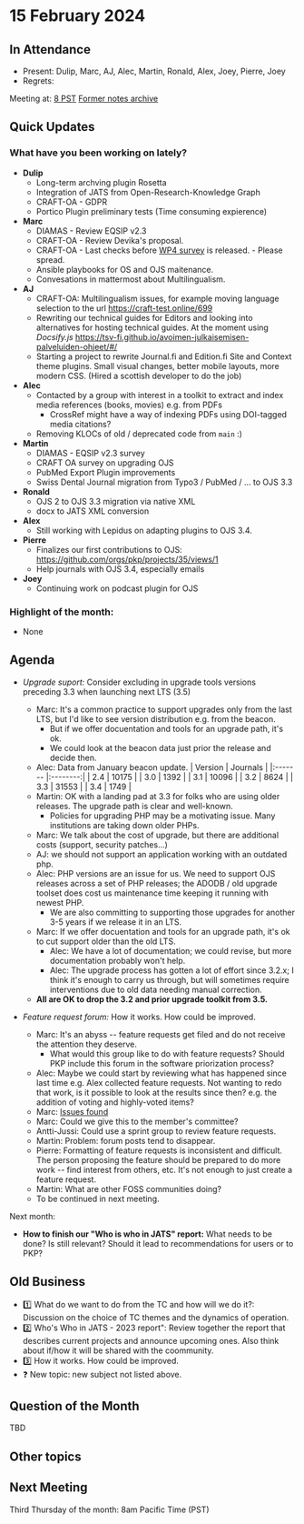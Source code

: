 # 15 February 2024

In Attendance
-------------

- Present: Dulip, Marc, AJ, Alec, Martin, Ronald, Alex, Joey, Pierre, Joey
- Regrets:

Meeting at: [8 PST](https://www.timeanddate.com/worldclock/converter.html?iso=20240216T160000&p1=tz_pt&p2=256&p3=80&p4=3705&p5=418&p6=tz_adt&p7=31&p8=37&p9=101)
[Former notes archive](https://github.com/pkp/technical-committee/tree/main/meeting-minutes)


Quick Updates
-------------

### What have you been working on lately?

- **Dulip**
    - Long-term archving plugin Rosetta
    - Integration of JATS from Open-Research-Knowledge Graph
    - CRAFT-OA - GDPR
    - Portico Plugin preliminary tests (Time consuming expierence)
- **Marc**
    - DIAMAS - Review EQSIP v2.3
    - CRAFT-OA - Review Devika's proposal.
    - CRAFT-OA - Last checks before [WP4 survey](https://survey.academiccloud.de/index.php/897363) is released. - Please spread.
    - Ansible playbooks for OS and OJS maitenance.
    - Convesations in mattermost about Multilingualism. 
- **AJ**
    - CRAFT-OA: Multilingualism issues, for example moving language selection to the url https://craft-test.online/699
    - Rewriting our technical guides for Editors and looking into alternatives for hosting technical guides. At the moment using _Docsify.js_ https://tsv-fi.github.io/avoimen-julkaisemisen-palveluiden-ohjeet/#/
    - Starting a project to rewrite Journal.fi and Edition.fi Site and Context theme plugins. Small visual changes, better mobile layouts, more modern CSS. (Hired a scottish developer to do the job)
- **Alec**
    -  Contacted by a group with interest in a toolkit to extract and index media references (books, movies) e.g. from PDFs
        -  CrossRef might have a way of indexing PDFs using DOI-tagged media citations?
    -  Removing KLOCs of old / deprecated code from `main` :)
- **Martin**
    - DIAMAS - EQSIP v2.3 survey
    - CRAFT OA survey on upgrading OJS
    - PubMed Export Plugin improvements
    - Swiss Dental Journal migration from Typo3 / PubMed / ... to OJS 3.3
- **Ronald**
    - OJS 2 to OJS 3.3 migration via native XML
    - docx to JATS XML conversion
- **Alex**
    - Still working with Lepidus on adapting  plugins to OJS 3.4.
- **Pierre**
    - Finalizes our first contributions to OJS: https://github.com/orgs/pkp/projects/35/views/1
    - Help journals with OJS 3.4, especially emails
- **Joey**
    - Continuing work on podcast plugin for OJS

     
### Highlight of the month: ###

- None
        

Agenda
------

- *Upgrade suport:* Consider excluding in upgrade tools versions preceding 3.3 when launching next LTS (3.5)
    - Marc: It's a common practice to support upgrades only from the last LTS, but I'd like to see version distribution e.g. from the beacon. 
        - But if we offer docuentation and tools for an upgrade path, it's ok.
        - We could look at the beacon data just prior the release and decide then.
    - Alec: Data from January beacon update.
        | Version | Journals |
        |:------- |:--------:|
        | 2.4     |  10175   |
        | 3.0     |   1392   |
        | 3.1     |  10096   |
        | 3.2     |   8624   |
        | 3.3     |  31553   |
        | 3.4     |   1749   |
    - Martin: OK with a landing pad at 3.3 for folks who are using older releases. The upgrade path is clear and well-known.
        - Policies for upgrading PHP may be a motivating issue. Many institutions are taking down older PHPs.
    - Marc: We talk about the cost of upgrade, but there are additional costs (support, security patches...)
    - AJ: we should not support an application working with an outdated php.
    - Alec: PHP versions are an issue for us. We need to support OJS releases across a set of PHP releases; the ADODB / old upgrade toolset does cost us maintenance time keeping it running with newest PHP.
        - We are also committing to supporting those upgrades for another 3-5 years if we release it in an LTS.
    - Marc: If we offer docuentation and tools for an upgrade path, it's ok to cut support older than the old LTS.
        - Alec: We have a lot of documentation; we could revise, but more documentation probably won't help.
        - Alec: The upgrade process has gotten a lot of effort since 3.2.x; I think it's enough to carry us through, but will sometimes require interventions due to old data needing manual correction.
    - **All are OK to drop the 3.2 and prior upgrade toolkit from 3.5.**

- *Feature request forum:* How it works. How could be improved.
    - Marc: It's an abyss -- feature requests get filed and do not receive the attention they deserve.
        - What would this group like to do with feature requests? Should PKP include this forum in the software priorization process?
    - Alec: Maybe we could start by reviewing what has happened since last time e.g. Alex collected feature requests. Not wanting to redo that work, is it possible to look at the results since then? e.g. the addition of voting and highly-voted items?
    - Marc: [Issues found](https://hackmd.io/vYL-dJ1DR82vYbK0cTyFaQ)
    - Marc: Could we give this to the member's committee?
    - Antti-Jussi: Could use a sprint group to review feature requests.
    - Martin: Problem: forum posts tend to disappear.
    - Pierre: Formatting of feature requests is inconsistent and difficult. The person proposing the feature should be prepared to do more work -- find interest from others, etc. It's not enough to just create a feature request.
    - Martin: What are other FOSS communities doing?
    - To be continued in next meeting.


Next month:

- **How to finish our "Who is who in JATS" report:** What needs to be done? Is still relevant? Should it lead to recommendations for users or to PKP?


Old Business
------------

- :one: What do we want to do from the TC and how will we do it?: Discussion on the choice of TC themes and the dynamics of operation.
- :two: Who's Who in JATS - 2023 report": Review together the report that describes current projects and announce upcoming ones. Also think about if/how it will be shared with the coommunity.
- :three: How it works. How could be improved.
- :question: New topic: new subject not listed above.


Question of the Month
---------------------

TBD


Other topics
------------


Next Meeting
------------

Third Thursday of the month: 8am Pacific Time (PST)
